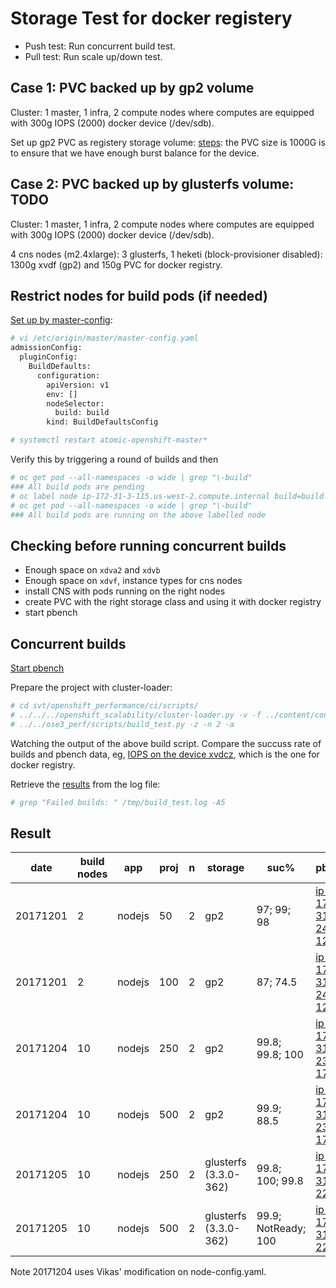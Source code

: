 # Storage Test for docker registery

* Push test: Run concurrent build test.
* Pull test: Run scale up/down test.

## Case 1: PVC backed up by gp2 volume

Cluster: 1 master, 1 infra, 2 compute nodes where computes are equipped with 300g IOPS (2000) docker device (/dev/sdb).

Set up gp2 PVC as registery storage volume: [steps](../learn/docker_registry.md#use-filesystem-driver-for-docker-registry): the PVC size is 1000G is to ensure that we have enough burst balance for the device.

## Case 2: PVC backed up by glusterfs volume: TODO

Cluster: 1 master, 1 infra, 2 compute nodes where computes are equipped with 300g IOPS (2000) docker device (/dev/sdb).

4 cns nodes (m2.4xlarge): 3 glusterfs, 1 heketi (block-provisioner disabled): 1300g xvdf (gp2) and 150g PVC for docker registry.

## Restrict nodes for build pods (if needed)

[Set up by master-config](https://docs.openshift.org/latest/install_config/build_defaults_overrides.html#install-config-build-defaults-overrides):

```sh
# vi /etc/origin/master/master-config.yaml
admissionConfig:
  pluginConfig:
    BuildDefaults:
      configuration:
        apiVersion: v1
        env: []
        nodeSelector:
          build: build
        kind: BuildDefaultsConfig

# systemctl restart atomic-openshift-master*
```

Verify this by triggering a round of builds and then

```sh
# oc get pod --all-namespaces -o wide | grep "\-build"
### All build pods are pending
# oc label node ip-172-31-3-115.us-west-2.compute.internal build=build
# oc get pod --all-namespaces -o wide | grep "\-build"
### All build pods are running on the above labelled node

```

## Checking before running concurrent builds

* Enough space on <code>xdva2</code> and <code>xdvb</code>
* Enough space on <code>xdvf</code>, instance types for cns nodes
* install CNS with pods running on the right nodes
* create PVC with the right storage class and using it with docker registry
* start pbench

## Concurrent builds

[Start pbench](../learn/pbench.md#use-pbench-in-the-test)

Prepare the project with cluster-loader:

```sh
# cd svt/openshift_performance/ci/scripts/
# ../../../openshift_scalability/cluster-loader.py -v -f ../content/conc_builds_nodejs.yaml 
# ../../ose3_perf/scripts/build_test.py -z -n 2 -a
```

Watching the output of the above build script. Compare the succuss rate of builds and pbench data, eg, [IOPS on the device xvdcz](http://perf-infra.ec2.breakage.org/pbench/results/ip-172-31-24-121/hk-conc-scale-a/tools-default/ip-172-31-57-74.us-west-2.compute.internal/iostat/disk.html), which is the one for docker registry.

Retrieve the [results](docker_reg_storage_result.md) from the log file:

```sh
# grep "Failed builds: " /tmp/build_test.log -A5          
```


## Result

| date     | build nodes | app    | proj | n | storage               | suc%                | pbench                                                                                  | oc version                |
|----------|-------------|--------|------|---|-----------------------|---------------------|-----------------------------------------------------------------------------------------|---------------------------|
| 20171201 | 2           | nodejs | 50   | 2 | gp2                   | 97; 99; 98          | [ip-172-31-24-121](http://perf-infra.ec2.breakage.org/pbench/results/ip-172-31-24-121/) | 3.7.9-1.git.0.7c71a2d.el7 |
| 20171201 | 2           | nodejs | 100  | 2 | gp2                   | 87; 74.5            | [ip-172-31-24-121](http://perf-infra.ec2.breakage.org/pbench/results/ip-172-31-24-121/) | 3.7.9-1.git.0.7c71a2d.el7 |
| 20171204 | 10          | nodejs | 250  | 2 | gp2                   | 99.8; 99.8; 100     | [ip-172-31-23-178](http://perf-infra.ec2.breakage.org/pbench/results/ip-172-31-23-178/) | 3.7.9-1.git.0.7c71a2d.el7 |
| 20171204 | 10          | nodejs | 500  | 2 | gp2                   | 99.9; 88.5          | [ip-172-31-23-178](http://perf-infra.ec2.breakage.org/pbench/results/ip-172-31-23-178/) | 3.7.9-1.git.0.7c71a2d.el7 |
| 20171205 | 10          | nodejs | 250  | 2 | glusterfs (3.3.0-362) | 99.8; 100; 99.8     | [ip-172-31-4-223](http://perf-infra.ec2.breakage.org/pbench/results/ip-172-31-4-223/)   | 3.7.9-1.git.0.7c71a2d.el7 |
| 20171205 | 10          | nodejs | 500  | 2 | glusterfs (3.3.0-362) | 99.9; NotReady; 100 | [ip-172-31-4-223](http://perf-infra.ec2.breakage.org/pbench/results/ip-172-31-4-223/)   | 3.7.9-1.git.0.7c71a2d.el7 |

Note 20171204 uses Vikas' modification on node-config.yaml.
